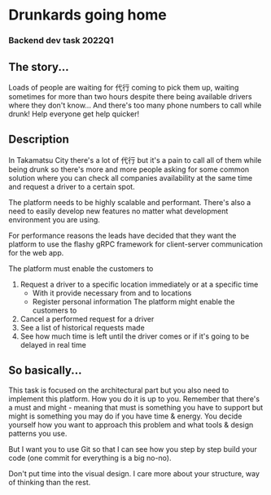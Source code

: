 # Drunkards going home
### Backend dev task 2022Q1

## The story...
Loads of people are waiting for 代行 coming to pick them up, waiting sometimes for more than two hours despite there being available drivers where they don't know... And there's too many phone numbers to call while drunk! Help everyone get help quicker!
## Description
In Takamatsu City there's a lot of 代行 but it's a pain to call all of them while being drunk so there's more and more people asking for some common solution where you can check all companies availability at the same time and request a driver to a certain spot.

The platform needs to be highly scalable and performant. There's also a need to easily develop new features no matter what development environment you are using.  

For performance reasons the leads have decided that they want the platform to use the flashy gRPC framework for client-server communication for the web app.  

The platform must enable the customers to
1. Request a driver to a specific location immediately or at a specific time
    - With it provide necessary from and to locations
    - Register personal information
The platform might enable the customers to
2. Cancel a performed request for a driver
3. See a list of historical requests made
4. See how much time is left until the driver comes or if it's going to be delayed in real time
## So basically...
This task is focused on the architectural part but you also need to implement this platform. How you do it is up to you. Remember that there's a must and might - meaning that must is something you have to support but might is something you may do if you have time & energy. You decide yourself how you want to approach this problem and what tools & design patterns you use.

But I want you to use Git so that I can see how you step by step build your code (one commit for everything is a big no-no).

Don't put time into the visual design.
I care more about your structure, way of thinking than the rest.